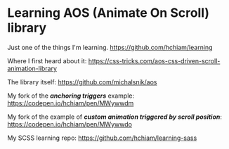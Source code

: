 # Learning AOS (Animate On Scroll) library

Just one of the things I'm learning. <https://github.com/hchiam/learning>

Where I first heard about it: <https://css-tricks.com/aos-css-driven-scroll-animation-library>

The library itself: <https://github.com/michalsnik/aos>

My fork of the **_anchoring triggers_** example: <https://codepen.io/hchiam/pen/MWywwdm>

My fork of the example of **_custom animation triggered by scroll position_**: <https://codepen.io/hchiam/pen/MWywwdo>

My SCSS learning repo: <https://github.com/hchiam/learning-sass>
